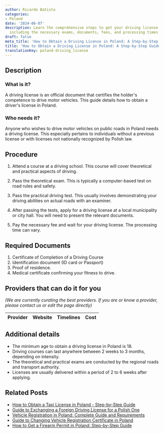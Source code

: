 ```yaml
---
author: Ricardo Batista
categories:
- Poland
date: '2024-06-07'
description: Learn the comprehensive steps to get your driving license in Poland,
  including the necessary exams, documents, fees, and processing times.
draft: false
meta_title: 'How to Obtain a Driving License in Poland: A Step-by-Step Guide'
title: 'How to Obtain a Driving License in Poland: A Step-by-Step Guide'
translationKey: poland-driving_license
---
```


## Description
### What is it?

A driving license is an official document that certifies the holder's competence to drive motor vehicles. This guide details how to obtain a driver's license in Poland.

### Who needs it?

Anyone who wishes to drive motor vehicles on public roads in Poland needs a driving license. This especially pertains to individuals without a previous license or with licenses not nationally recognized by Polish law.

## Procedure

1. Attend a course at a driving school. This course will cover theoretical and practical aspects of driving.

2. Pass the theoretical exam. This is typically a computer-based test on road rules and safety. 

3. Pass the practical driving test. This usually involves demonstrating your driving abilities on actual roads with an examiner.

4. After passing the tests, apply for a driving license at a local municipality or city hall. You will need to present the relevant documents.

5. Pay the necessary fee and wait for your driving license. The processing time can vary.

## Required Documents

1. Certificate of Completion of a Driving Course
2. Identification document (ID card or Passport)
3. Proof of residence.
4. Medical certificate confirming your fitness to drive.

## Providers that can do it for you

_(We are currently curating the best providers. If you are or know a provider, please contact us or edit the page directly)_

| Provider        |     Website     |     Timelines    |       Cost      |
| :-------------: | :-------------: |  :-------------: | :-------------: |

## Additional details

- The minimum age to obtain a driving license in Poland is 18.
- Driving courses can last anywhere between 2 weeks to 3 months, depending on intensity.
- The theoretical and practical exams are conducted by the regional roads and transport authority.
- Licenses are usually delivered within a period of 2 to 6 weeks after applying.


## Related Posts

- [How to Obtain a Taxi License in Poland - Step-by-Step Guide](https://tramitit.com/guides/poland/taxi_license/)
- [Guide to Exchanging a Foreign Driving License for a Polish One](https://tramitit.com/guides/poland/drivers_license_exchange/)
- [Vehicle Registration in Poland: Complete Guide and Requirements](https://tramitit.com/guides/poland/vehicle_registration/)
- [Guide to Changing Vehicle Registration Certificate in Poland](https://tramitit.com/guides/poland/change_of_registration_certificate/)
- [How to Get a Firearm Permit in Poland: Step-by-Step Guide](https://tramitit.com/guides/poland/gun_permit/)